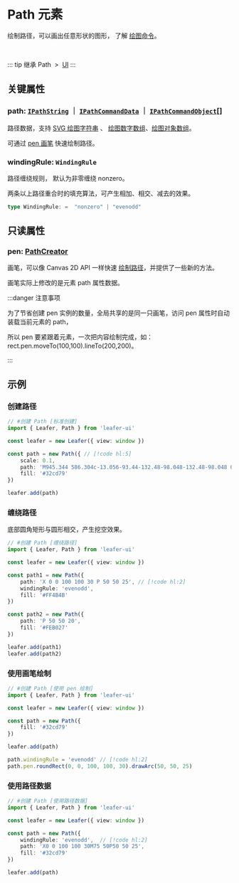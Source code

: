 <script setup>
import Case from '/component/Case.vue'
</script>

# Path 元素

绘制路径，可以画出任意形状的图形， 了解 [绘图命令](/reference/interface/ui/PathData.md)。

<case name="Path" editor=false></case>

<br/>

::: tip 继承
Path &nbsp;>&nbsp; [UI](./UI.md)
:::

## 关键属性

### path: [`IPathString`](/reference/interface/ui/PathData.md#ipathstring) ｜ [`IPathCommandData`](/reference/interface/ui/PathData.md#ipathcommanddata) ｜ [`IPathCommandObject`](/reference/interface/ui/PathData.md#ipathcommandobject)[]

路径数据，支持 [SVG 绘图字符串](/reference/interface/ui/PathData.md#ipathstring) 、 [绘图数字数组](/reference/interface/ui/PathData.md#ipathcommanddata)、[绘图对象数组](/reference/interface/ui/PathData.md#ipathcommandobject)。

可通过 [pen 画笔](#pen-pathcreator) 快速绘制路径。

### windingRule: `WindingRule`

路径缠绕规则， 默认为非零缠绕 nonzero。

两条以上路径重合时的填充算法，可产生相加、相交、减去的效果。

```ts
type WindingRule: =  "nonzero" | "evenodd"
```

## 只读属性

### pen: [PathCreator](/reference/path/PathCreator.md)

画笔，可以像 Canvas 2D API 一样快速 [绘制路径](/reference/path/PathCreator.md)，并提供了一些新的方法。

画笔实际上修改的是元素 path 属性数据。

:::danger 注意事项

为了节省创建 pen 实例的数量，全局共享的是同一只画笔，访问 pen 属性时自动装载当前元素的 path，

所以 pen 要紧跟着元素，一次把内容绘制完成，如：rect.pen.moveTo(100,100).lineTo(200,200)。

:::

<!-- ## 继承元素

### [UI](./UI.md) -->

<!-- ## API

### [Path](/api/classes/Path.md) -->

## 示例

<case name="Path" index=5 editor=false></case>

### 创建路径

```ts
// #创建 Path [标准创建]
import { Leafer, Path } from 'leafer-ui'

const leafer = new Leafer({ view: window })

const path = new Path({ // [!code hl:5]
    scale: 0.1,
    path: 'M945.344 586.304c-13.056-93.44-132.48-98.048-132.48-98.048 0-29.888-39.808-47.424-39.808-47.424L201.664 440.832c-36.736 0-42.112 51.264-42.112 51.264 7.68 288 181.44 382.976 181.44 382.976l299.456 0c42.88-31.36 101.888-122.56 101.888-122.56 9.216 3.072 72.768-0.832 97.984-6.144C865.6 740.992 958.336 679.68 945.344 586.304zM365.568 825.28c-145.472-105.664-130.944-328.576-130.944-328.576l80.448 0c-44.416 126.4 43.648 285.696 55.872 307.904C383.232 826.816 365.568 825.28 365.568 825.28zM833.472 694.272c-37.568 22.272-65.152 7.68-65.152 7.68 39.04-54.4 42.112-159.296 42.112-159.296 6.848 2.304 12.288-26.048 61.312 23.744C920.768 616.128 871.04 672.064 833.472 694.272z M351.68 129.856c0 0-119.424 72.832-44.416 140.928 75.008 68.16 68.16 93.44 24.512 153.216 0 0 81.92-41.344 71.168-104.192s-89.6-94.208-72.768-137.792C347.136 138.304 351.68 129.856 351.68 129.856z M615.232 91.648c0 0-119.488 72.832-44.352 140.928 74.944 68.16 68.032 93.44 24.448 153.216 0 0 81.984-41.344 71.232-104.192-10.688-62.784-89.6-94.208-72.832-137.792C610.624 100.032 615.232 91.648 615.232 91.648z M491.136 64c0 0-74.304 6.144-88.128 78.144C389.248 214.144 435.968 240.96 471.936 276.992 507.904 312.96 492.608 380.352 452.032 427.904c0 0 72.768-25.344 89.6-94.976 16.832-69.76-17.344-94.272-52.8-134.784C453.312 157.504 456.64 83.968 491.136 64z',
    fill: '#32cd79'
})

leafer.add(path)
```

<case name="Pen" index=0 editor=false></case>

### 缠绕路径

底部圆角矩形与圆形相交，产生挖空效果。

```ts
// #创建 Path [缠绕路径]
import { Leafer, Path } from 'leafer-ui'

const leafer = new Leafer({ view: window })

const path1 = new Path({
    path: 'X 0 0 100 100 30 P 50 50 25', // [!code hl:2]
    windingRule: 'evenodd',
    fill: '#FF4B4B'
})

const path2 = new Path({
    path: 'P 50 50 20',
    fill: '#FEB027'
})

leafer.add(path1)
leafer.add(path2)
```

<case name="Rect" index=6 editor=false></case>

### 使用画笔绘制

```ts
// #创建 Path [使用 pen 绘制]
import { Leafer, Path } from 'leafer-ui'

const leafer = new Leafer({ view: window })

const path = new Path({
    fill: '#32cd79'
})

leafer.add(path)

path.windingRule = 'evenodd' // [!code hl:2] 
path.pen.roundRect(0, 0, 100, 100, 30).drawArc(50, 50, 25)

```

### 使用路径数据

```ts
// #创建 Path [使用路径数据]
import { Leafer, Path } from 'leafer-ui'

const leafer = new Leafer({ view: window })

const path = new Path({
    windingRule: 'evenodd',  // [!code hl:2] 
    path: 'X0 0 100 100 30M75 50P50 50 25',
    fill: '#32cd79'
})

leafer.add(path)

```
